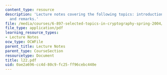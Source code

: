 ```yaml
---
content_type: resource
description: 'Lecture notes covering the following topics: introduction, goals, construction,
  and remarks.'
file: /media/courses/6-897-selected-topics-in-cryptography-spring-2004/0ae2a696cc4d80c9fc25ff96cebc440e_l22.pdf
file_type: application/pdf
learning_resource_types:
- Lecture Notes
ocw_type: OCWFile
parent_title: Lecture Notes
parent_type: CourseSection
resourcetype: Document
title: l22.pdf
uid: 0ae2a696-cc4d-80c9-fc25-ff96cebc440e
---
```

